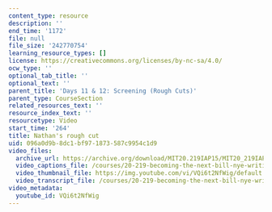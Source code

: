 ```yaml
---
content_type: resource
description: ''
end_time: '1172'
file: null
file_size: '242770754'
learning_resource_types: []
license: https://creativecommons.org/licenses/by-nc-sa/4.0/
ocw_type: ''
optional_tab_title: ''
optional_text: ''
parent_title: 'Days 11 & 12: Screening (Rough Cuts)'
parent_type: CourseSection
related_resources_text: ''
resource_index_text: ''
resourcetype: Video
start_time: '264'
title: Nathan's rough cut
uid: 096a0d9b-8dc1-bf97-1873-587c9954c1d9
video_files:
  archive_url: https://archive.org/download/MIT20.219IAP15/MIT20_219IAP15_D11_300k.mp4
  video_captions_file: /courses/20-219-becoming-the-next-bill-nye-writing-and-hosting-the-educational-show-january-iap-2015/0979089ed63159b9acb661809fee2545_VQi6t2NfWig.vtt
  video_thumbnail_file: https://img.youtube.com/vi/VQi6t2NfWig/default.jpg
  video_transcript_file: /courses/20-219-becoming-the-next-bill-nye-writing-and-hosting-the-educational-show-january-iap-2015/80f255842a6ab22c711f4c5f4e20829a_VQi6t2NfWig.pdf
video_metadata:
  youtube_id: VQi6t2NfWig
---
```

